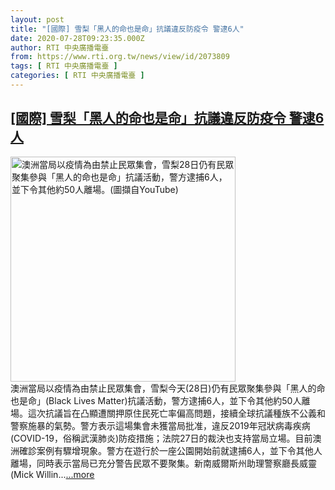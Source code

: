 ```yaml
---
layout: post
title: "[國際] 雪梨「黑人的命也是命」抗議違反防疫令 警逮6人"
date: 2020-07-28T09:23:35.000Z
author: RTI 中央廣播電臺
from: https://www.rti.org.tw/news/view/id/2073809
tags: [ RTI 中央廣播電臺 ]
categories: [ RTI 中央廣播電臺 ]
---
```

<!--1595928215000-->
[[國際] 雪梨「黑人的命也是命」抗議違反防疫令 警逮6人](https://www.rti.org.tw/news/view/id/2073809)
------

<div>
<img src="https://static.rti.org.tw/assets/thumbnails/2020/07/28/6c3a689c76a6a520afe6c9c707533715.jpg" width="360" alt="澳洲當局以疫情為由禁止民眾集會，雪梨28日仍有民眾聚集參與「黑人的命也是命」抗議活動，警方逮捕6人，並下令其他約50人離場。(圖擷自YouTube)" title="澳洲當局以疫情為由禁止民眾集會，雪梨28日仍有民眾聚集參與「黑人的命也是命」抗議活動，警方逮捕6人，並下令其他約50人離場。(圖擷自YouTube)"><br>澳洲當局以疫情為由禁止民眾集會，雪梨今天(28日)仍有民眾聚集參與「黑人的命也是命」(Black Lives Matter)抗議活動，警方逮捕6人，並下令其他約50人離場。這次抗議旨在凸顯遭關押原住民死亡率偏高問題，接續全球抗議種族不公義和警察施暴的氣勢。警方表示這場集會未獲當局批准，違反2019年冠狀病毒疾病(COVID-19，俗稱武漢肺炎)防疫措施；法院27日的裁決也支持當局立場。目前澳洲確診案例有驟增現象。警方在遊行於一座公園開始前就逮捕6人，並下令其他人離場，同時表示當局已充分警告民眾不要聚集。新南威爾斯州助理警察廳長威靈(Mick Willin...<a target="_blank" href="https://www.rti.org.tw/news/view/id/2073809">...more</a>
</div>
